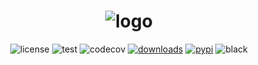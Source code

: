 <h1 align="center">
<img alt="logo" src="https://raw.githubusercontent.com/uriyyo/fastapi-filters/main/logo.png">
</h1>

<div align="center">
<img alt="license" src="https://img.shields.io/badge/License-MIT-lightgrey">
<img alt="test" src="https://github.com/uriyyo/fastapi-filters/workflows/Test/badge.svg">
<img alt="codecov" src="https://codecov.io/gh/uriyyo/fastapi-filters/branch/main/graph/badge.svg?token=QqIqDQ7FZi">
<a href="https://pepy.tech/project/fastapi-filters"><img alt="downloads" src="https://pepy.tech/badge/fastapi-filters"></a>
<a href="https://pypi.org/project/fastapi-filters"><img alt="pypi" src="https://img.shields.io/pypi/v/fastapi-filters"></a>
<img alt="black" src="https://img.shields.io/badge/code%20style-black-000000.svg">
</div>